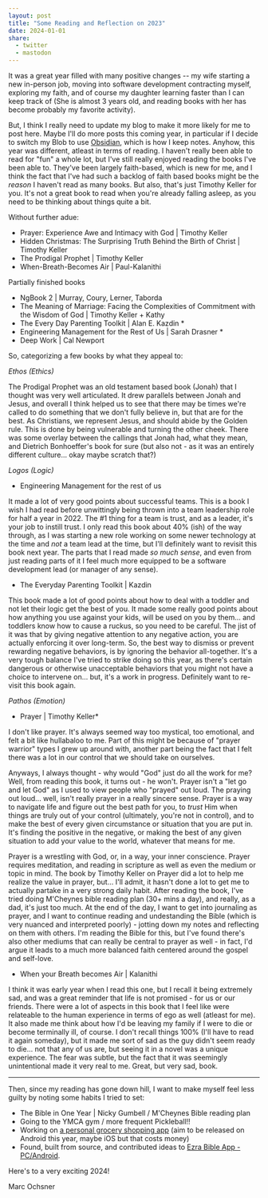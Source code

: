 ```yaml
---
layout: post
title: "Some Reading and Reflection on 2023"
date: 2024-01-01
share:
  - twitter
  - mastodon
---
```


It was a great year filled with many positive changes -- my wife starting a new in-person job, moving into software development contracting myself, exploring my faith, and of course my daughter learning faster than I can keep track of (She is almost 3 years old, and reading books with her has become probably my favorite activity).

But, I think I really need to update my blog to make it more likely for me to post here. Maybe I'll do more posts this coming year, in particular if I decide to switch my Blob to use [Obsidian](https://obsidian.md), which is how I keep notes. Anyhow, this year was different, atleast in terms of reading. I haven't really been able to read for "fun" a whole lot, but I've still really enjoyed reading the books I've been able to. They've been largely faith-based, which is new for me, and I think the fact that I've had such a backlog of faith based books might be the _reason_ I haven't read as many books. But also, that's just Timothy Keller for you. It's not a great book to read when you're already falling asleep, as you need to be thinking about things quite a bit.

Without further adue:

- Prayer: Experience Awe and Intimacy with God | Timothy Keller
- Hidden Christmas: The Surprising Truth Behind the Birth of Christ | Timothy Keller
- The Prodigal Prophet | Timothy Keller
- When-Breath-Becomes Air | Paul-Kalanithi

Partially finished books

- NgBook 2 | Murray, Coury, Lerner, Taborda
- The Meaning of Marriage: Facing the Complexities of Commitment with the Wisdom of God | Timothy Keller + Kathy
- The Every Day Parenting Toolkit | Alan E. Kazdin *
- Engineering Management for the Rest of Us | Sarah Drasner *
- Deep Work | Cal Newport

So, categorizing a few books by what they appeal to:

*Ethos (Ethics)*

The Prodigal Prophet was an old testament based book (Jonah) that I thought was very well articulated. It drew parallels between Jonah and Jesus, and overall I think helped us to see that there may be times we're called to do something that we don't fully believe in, but that are for the best. As Christians, we represent Jesus, and should abide by the Golden rule. This is done by being vulnerable and turning the other cheek. There was some overlay between the callings that Jonah had, what they mean, and Dietrich Bonhoeffer's book for sure (but also not - as it was an entirely different culture... okay maybe scratch that?)

*Logos (Logic)*

- Engineering Management for the rest of us

It made a lot of very good points about successful teams. This is a book I wish I had read before unwittingly being thrown into a team leadership role for half a year in 2022. The #1 thing for a team is trust, and as a leader, it's your job to instill trust. I only read this book about 40% (ish) of the way through, as I was starting a new role working on some newer technology at the time and _not_ a team lead at the time, but I'll definitely want to revisit this book next year. The parts that I read made _so much sense_, and even from just reading parts of it I feel much more equipped to be a software development lead (or manager of any sense).

- The Everyday Parenting Toolkit | Kazdin

This book made a lot of good points about how to deal with a toddler and not let their logic get the best of you. It made some really good points about how anything you use against your kids, will be used on you by them... and toddlers know how to cause a ruckus, so you need to be careful. The jist of it was that by giving negative attention to any negative action, you are actually enforcing it over long-term. So, the best way to dismiss or prevent rewarding negative behaviors, is by ignoring the behavior all-together. It's a very tough balance I've tried to strike doing so this year, as there's certain dangerous or otherwise unacceptable behaviors that you might not have a choice to intervene on... but, it's a work in progress. Definitely want to re-visit this book again. 

*Pathos (Emotion)*

- Prayer | Timothy Keller*

I don't like prayer. It's always seemed way too mystical, too emotional, and felt a bit like hullabaloo to me. Part of this might be because of "prayer warrior" types I grew up around with, another part being the fact that I felt there was a lot in our control that we should take on ourselves. 

Anyways, I always thought - why would "God" just do all the work for me? Well, from reading this book, it turns out - he won't. Prayer isn't a "let go and let God" as I used to view people who "prayed" out loud. The praying out loud... well, isn't really prayer in a really sincere sense. Prayer is a way to navigate life and figure out the best path for you, to _trust_ Him when things are truly out of your control (ultimately, you're not in control), and to make the best of every given circumstance or situation that you are put in. It's finding the positive in the negative, or making the best of any given situation to add your value to the world, whatever that means for me.

Prayer is a wrestling with God, or, in a way, your inner conscience. Prayer requires meditation, and reading in scripture as well as even the medium or topic in mind. The book by Timothy Keller on Prayer did a lot to help me realize the value in prayer, but... I'll admit, it hasn't done a lot to get me to actually partake in a very strong daily habit. After reading the book, I've tried doing M'Cheynes bible reading plan (30+ mins a day), and really, as a dad, it's just too much. At the end of the day, I want to get into journaling as prayer, and I want to continue reading and undestanding the Bible (which is very nuanced and interpreted poorly) - jotting down my notes and reflecting on them with others. I'm reading the Bible for this, but I've found there's also other mediums that can really be central to prayer as well - in fact, I'd argue it leads to a much more balanced faith centered around the gospel and self-love.

- When your Breath becomes Air | Kalanithi

I think it was early year when I read this one, but I recall it being extremely sad, and was a great reminder that life is not promised - for us or our friends. There were a lot of aspects in this book that I feel like were relateable to the human experience in terms of ego as well (atleast for me). It also made me think about how I'd be leaving my family if I were to die or become terminally ill, of course. I don't recall things 100% (I'll have to read it again someday), but it made me sort of sad as the guy didn't seem ready to die... not that any of us are, but seeing it in a novel was a unique experience. The fear was subtle, but the fact that it was seemingly unintentional made it very real to me. Great, but very sad, book.

---

Then, since my reading has gone down hill, I want to make myself feel less guilty by noting some habits I tried to set:

- The Bible in One Year | Nicky Gumbell / M'Cheynes Bible reading plan
- Going to the YMCA gym / more frequent Pickleball!!
- Working on [a personal grocery shopping app](https://grocer-production.ochsner.me) (aim to be released on Android this year, maybe iOS but that costs money)
- Found, built from source, and contributed ideas to [Ezra Bible App - PC/Android](https://github.com/ezra-bible-app).

Here's to a very exciting 2024!

Marc Ochsner
